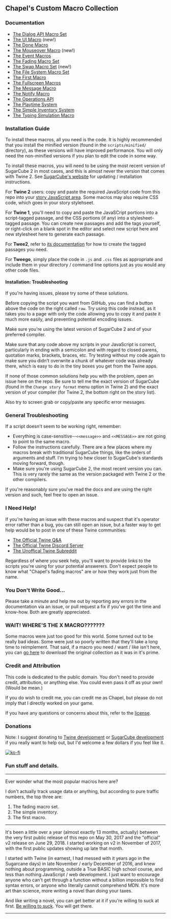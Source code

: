 ## Chapel's Custom Macro Collection 

### Documentation
 * [The Dialog API Macro Set](./docs/dialog-api-macro-set.md)
 * [The UI Macro](./docs/ui-macro.md) (new!)
 * [The Done Macro](./docs/done-macro.md)
 * [The Mouseover Macro](./docs/mouseover-macro.md) (new!)
 * [The Event Macros](./docs/event-macros.md)
 * [The Fading Macro Set](./docs/fading-macros.md)
 * [The Swap Macro Set](./docs/swap-macro-set.md) (new!)
 * [The File System Macro Set](./docs/file-system-macros.md)
 * [The First Macro](./docs/first-macro.md)
 * [The Fullscreen Macros](./docs/fullscreen-macros.md)
 * [The Message Macro](./docs/message-macro.md)
 * [The Notify Macro](./docs/notify-macro.md)
 * [The Operations API](./docs/operations-api.md)
 * [The Playtime System](./docs/playtime-system.md)
 * [The Simple Inventory System](./docs/simple-inventory.md)
 * [The Typing Simulation Macro](./docs/type-sim.md)

### Installation Guide

To install these macros, all you need is the code.  It is highly recommended that you install the minified version (found in the `scripts/minified/` directory), as these versions will have improved performance.  You will only need the non-minified versions if you plan to edit the code in some way.

To install these macros, you will need to be using the most recent version of SugarCube 2 in most cases, and this is almost never the version that comes with Twine 2.  See [SugarCube's website](http://www.motoslave.net/sugarcube/2/#downloads) for updating / installation instructions.

For **Twine 2** users: copy and paste the required JavaScript code from this repo into your [story JavaScript area](https://twinery.org/wiki/twine2:adding_custom_javascript_and_css).  Some macros may also require CSS code, which goes in your story stylehseet.

For **Twine 1**, you'll need to copy and paste the JavaSCript portions into a script-tagged passage, and the CSS portions (if any) into a stylesheet-tagged passage. You can create new passages and add the tags yourself, or right-click on a blank spot in the editor and select new script here and new stylesheet here to generate each passage.

For **Twee2**, refer to [its documentation](https://dan-q.github.io/twee2/documentation.html#twee2-syntax-special-passages) for how to create the tagged passages you need.

For **Tweego**, simply place the code in `.js` and `.css` files as appropriate and include them in your directory / command line options just as you would any other code files.

#### Installation: Troubleshooting

If you're having issues, please try some of these solutions.

Before copying the script you want from GitHub, you can find a button above the code on the right called `raw`.  Try using this code instead, as it takes you to a page with only the code allowing you to copy it and paste it much more easily, and preventing potential encoding issues.

Make sure you're using the latest version of SugarCube 2 and of your preferred compiler.

Make sure that any code above my scripts in your JavaScript is correct, particularly in ending with a semicolon and with regard to closed parens, quotation marks, brackets, braces, etc. Try testing without my code again to make sure you didn't overwrite a chunk of whatever code was already there, which is easy to do in the tiny boxes you get from the Twine apps.

If none of those common solutions help you with the problem, open an issue here on the repo.  Be sure to tell me the exact version of SugarCube (found in the `Change story format` menu option in Twine 2) and the exact version of your compiler (for Twine 2, the bottom right on the story list).

Also try to screen grab or copy/paste any specific error messages.

### General Troubleshooting

If a script doesn't seem to be working right, remember:
 * Everything is case-sensitive--`<<message>>` and `<<MESSAGE>>` are not going to point to the same macro.
 * Follow the instructions carefully.  There are a few places where my macros break with traditional SugarCube things, like the orders of arguments and stuff.  I'm trying to hew closer to SugarCube's standards moving forward, though.
 * Make sure you're using SugarCube 2, the most recent version you can.  This is very rarely the same as the version packaged with Twine 2 or the other compilers.

If you're reasonably sure you've read the docs and are using the right version and such, feel free to open an issue.

### I Need Help!

If you're having an issue with these macros and suspect that it's operator error rather than a bug, you can still open an issue, but a faster way to get help would be to post in one of these Twine communities:

 * [The Official Twine Q&A](https://twinery.org/questions/)
 * [The Official Twine Discord Server](https://discordapp.com/invite/n5dJvPp)
 * [The Unoffical Twine Subreddit](https://www.reddit.com/r/twinegames/)

Regardless of where you seek help, you'll want to provide links to the scripts you're using for your potential answerers.  Don't expect people to know what "Chapel's fading macros" are or how they work just from the name.

### You Don't Write Good...

Please take a minute and help me out by reporting any errors in the documentation via an issue, or pull request a fix if you've got the time and know-how.  Both are greatly appreciated.

### WAIT! WHERE'S THE X MACRO???????

Some macros were just too good for this world. Some turned out to be really bad ideas. Some were just so poorly written that they'll take a long time to reimplement.  That said, if a macro you need / want / like isn't here, you can [go here](https://github.com/ChapelR/custom-macros-for-sugarcube-2/releases/tag/v1.6.1) to download the original collection as it was in it's prime.

### Credit and Attribution

This code is dedicated to the public domain.  You don't need to provide credit, attribution, or anything else.  You could even pass it off as your own! (Would be mean.)

If you do wish to credit me, you can credit me as Chapel, but please do not imply that I directly worked on your game.

If you have any questions or concerns about this, refer to the [license](https://github.com/ChapelR/custom-macros-for-sugarcube-2/blob/master/LICENSE).

### Donations

Note: I suggest donating to [Twine development](https://www.patreon.com/klembot) or [SugarCube development](https://www.patreon.com/thomasmedwards) if you really want to help out, but I'd welcome a few dollars if you feel like it.

[![ko-fi](https://www.ko-fi.com/img/donate_sm.png)](https://ko-fi.com/F1F8IC35)

### Fun stuff and details.

-----

Ever wonder what the most popular macros here are?

I don't actually track usage data or anything, but according to pure traffic numbers, the top three are:

 1. The fading macro set.
 2. The simple inventory.
 3. The first macro.

-----

It's been a little over a year (almost exactly 13 months, actually) between the very first public release of this repo on May 30, 2017 and the "official" v2 release on June 29, 2018.  I started working on v2 in November of 2017, with the first public updates showing up late that month.

I started with Twine (in earnest, I had messed with it years ago in the Sugarcane days) in late November / early December of 2016, and knew nothing about programming, outside a True BASIC high school course, and less than nothing JavaScript / web development.  I just want to encourage anyone who can't get through a function without a billion impossible to find syntax errors, or anyone who literally cannot comprehend MDN.  It's more art than science, more writing a novel than doing your taxes.

And like writing a novel, you can get better at it if you're willing to suck at first.  [Be willing to suck](https://www.youtube.com/watch?v=p8jw_-Vh9Z0).  You will get there.

-----